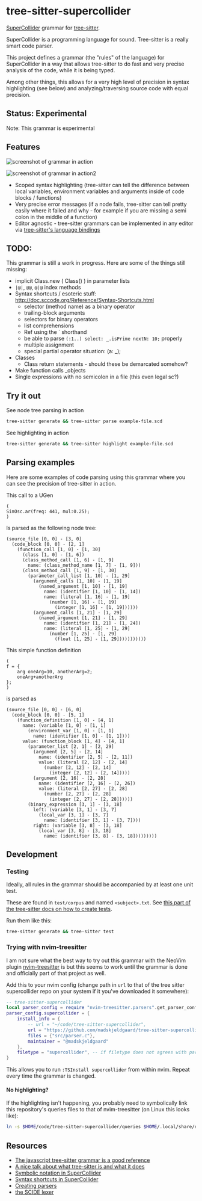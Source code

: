 # tree-sitter-supercollider
[SuperCollider](https://supercollider.github.io/) grammar for [tree-sitter](https://github.com/tree-sitter/tree-sitter).

SuperCollider is a programming language for sound. Tree-sitter is a really smart code parser.

This project defines a grammar (the "rules" of the language) for SuperCollider in a way that allows tree-sitter to do fast and very precise analysis of the code, while it is being typed. 

Among other things, this allows for a very high level of precision in syntax highlighting (see below) and analyzing/traversing source code with equal precision.

## Status: Experimental
Note: This grammar is experimental

## Features

![screenshot of grammar in action](/assets/screen1.png)

![screenshot of grammar in action2](/assets/benjolin.png)


- Scoped syntax highlighting (tree-sitter can tell the difference between local variables, environment variables and arguments inside of code blocks / functions)
- Very precise error messages (if a node fails, tree-sitter can tell pretty easily where it failed and why - for example if you are missing a semi colon in the middle of a function)
- Editor agnostic - tree-sitter grammars can be implemented in any editor via [tree-sitter's language bindings](https://tree-sitter.github.io/tree-sitter/using-parsers)

## TODO:

This grammar is still a work in progress. Here are some of the things still missing:

- implicit Class.new ( Class() ) in parameter lists
- `|@|`, `@@`, `@|@` index methods
- Syntax shortcuts / esoteric stuff: http://doc.sccode.org/Reference/Syntax-Shortcuts.html
	- selector (method name) as a binary operator
	- trailing-block arguments
	- selectors for binary operators
	- list comprehensions
	- Ref using the \` shorthand
	- be able to parse `(:1..) select: _.isPrime nextN: 10;` properly
	- multiple assignment
	- special partial operator situation: (a: _);
- Classes
	- Class return statements - should these be demarcated somehow?
- Make function calls _objects
- Single expressions with no semicolon in a file (this even legal sc?)

## Try it out

See node tree parsing in action
```bash
tree-sitter generate && tree-sitter parse example-file.scd
```
See highlighting in action
```bash
tree-sitter generate && tree-sitter highlight example-file.scd
```

## Parsing examples

Here are some examples of code parsing using this grammar where you can see the precision of tree-sitter in action.

This call to a UGen
```
(
SinOsc.ar(freq: 441, mul:0.25);
)
```
Is parsed as the following node tree:

```
(source_file [0, 0] - [3, 0]
  (code_block [0, 0] - [2, 1]
    (function_call [1, 0] - [1, 30]
      (class [1, 0] - [1, 6])
      (class_method_call [1, 6] - [1, 9]
        name: (class_method_name [1, 7] - [1, 9]))
      (class_method_call [1, 9] - [1, 30]
        (parameter_call_list [1, 10] - [1, 29]
          (argument_calls [1, 10] - [1, 19]
            (named_argument [1, 10] - [1, 19]
              name: (identifier [1, 10] - [1, 14])
              name: (literal [1, 16] - [1, 19]
                (number [1, 16] - [1, 19]
                  (integer [1, 16] - [1, 19])))))
          (argument_calls [1, 21] - [1, 29]
            (named_argument [1, 21] - [1, 29]
              name: (identifier [1, 21] - [1, 24])
              name: (literal [1, 25] - [1, 29]
                (number [1, 25] - [1, 29]
                  (float [1, 25] - [1, 29]))))))))))
```
This simple function definition 
```
(
f = {
	arg oneArg=10, anotherArg=2; 
	oneArg+anotherArg 
};
)
```
is parsed as
```
(source_file [0, 0] - [6, 0]
  (code_block [0, 0] - [5, 1]
    (function_definition [1, 0] - [4, 1]
      name: (variable [1, 0] - [1, 1]
        (environment_var [1, 0] - [1, 1]
          name: (identifier [1, 0] - [1, 1])))
      value: (function_block [1, 4] - [4, 1]
        (parameter_list [2, 1] - [2, 29]
          (argument [2, 5] - [2, 14]
            name: (identifier [2, 5] - [2, 11])
            value: (literal [2, 12] - [2, 14]
              (number [2, 12] - [2, 14]
                (integer [2, 12] - [2, 14]))))
          (argument [2, 16] - [2, 28]
            name: (identifier [2, 16] - [2, 26])
            value: (literal [2, 27] - [2, 28]
              (number [2, 27] - [2, 28]
                (integer [2, 27] - [2, 28])))))
        (binary_expression [3, 1] - [3, 18]
          left: (variable [3, 1] - [3, 7]
            (local_var [3, 1] - [3, 7]
              name: (identifier [3, 1] - [3, 7])))
          right: (variable [3, 8] - [3, 18]
            (local_var [3, 8] - [3, 18]
              name: (identifier [3, 8] - [3, 18]))))))))
```

## Development

### Testing

Ideally, all rules in the grammar should be accompanied by at least one unit test. 

These are found in `test/corpus` and named `<subject>.txt`. See [this part of the tree-sitter docs on how to create tests](https://tree-sitter.github.io/tree-sitter/creating-parsers#command-test).

Run them like this:
```bash
tree-sitter generate && tree-sitter test
```

### Trying with nvim-treesitter

I am not sure what the best way to try out this grammar with the NeoVim plugin [nvim-treesitter](https://github.com/nvim-treesitter/nvim-treesitter) is but this seems to work until the grammar is done and officially part of that project as well. 

Add this to your nvim config (change path in `url` to that of the tree sitter supercollider repo on your system if it you've downloaded it somewhere):

```lua
-- tree-sitter-supercollider
local parser_config = require "nvim-treesitter.parsers".get_parser_configs()
parser_config.supercollider = {
	install_info = {
		-- url = "~/code/tree-sitter-supercollider",
		url = "https://github.com/madskjeldgaard/tree-sitter-supercollider",
		files = {"src/parser.c"},
		maintainer = "@madskjeldgaard"
	},
	filetype = "supercollider", -- if filetype does not agrees with parser name
}
```

This allows you to run `:TSInstall supercollider` from within nvim. Repeat every time the grammar is changed.

#### No highlighting?
If the highlighting isn't happening, you probably need to symbolically link this repository's queries files to that of nvim-treesitter (on Linux this looks like):

```bash
ln -s $HOME/code/tree-sitter-supercollider/queries $HOME/.local/share/nvim/plugged/nvim-treesitter/queries/supercollider
```

## Resources

- [The javascript tree-sitter grammar is a good reference](https://github.com/tree-sitter/tree-sitter-javascript)
- [A nice talk about what tree-sitter is and what it does](https://www.youtube.com/watch?v=Jes3bD6P0To)
- [Symbolic notation in SuperCollider](http://doc.sccode.org/Overviews/SymbolicNotations.html)
- [Syntax shortcuts in SuperCollider](http://doc.sccode.org/Reference/Syntax-Shortcuts.html)
- [Creating parsers](https://tree-sitter.github.io/tree-sitter/creating-parsers)
- [the SCIDE lexer](https://github.com/supercollider/supercollider/blob/608bb981162c2c26f0a32c09d82557b29774a32e/editors/sc-ide/core/sc_lexer.cpp) 

